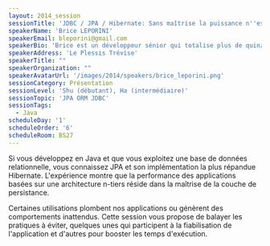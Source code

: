 ```yaml
---
layout: 2014_session
sessionTitle: 'JDBC / JPA / Hibernate: Sans maîtrise la puissance n''est rien'
speakerName: 'Brice LEPORINI'
speakerEmail: bleporini@gmail.com
speakerBio: 'Brice est un développeur sénior qui totalise plus de quinze ans d’expérience sur différentes technologies dont dix focalisées sur l’ecosystème Java et les architectures n-tiers. Freelance depuis sept ans, son activité actuelle oscille entre le coaching technique d’équipes de jeunes geeks, les travaux d’amélioration de performance et les études préalables.'
speakerAddress: 'Le Plessis Trévise'
speakerTitle: ""
speakerOrganization: ""
speakerAvatarUrl: '/images/2014/speakers/brice_leporini.png'
sessionCategory: Présentation
sessionLevel: 'Shu (débutant), Ha (intermédiaire)'
sessionTopic: 'JPA ORM JDBC'
sessionTags:
  - Java
scheduleDay: '1'
scheduleOrder: '6'
scheduleRoom: BS27
---
```


Si vous développez en Java et que vous exploitez une base de données relationnelle, vous connaissez JPA et son implémentation la plus répandue Hibernate. L'expérience montre que la performance des applications basées sur une architecture n-tiers réside dans la maîtrise de la couche de persistance. 

Certaines utilisations plombent nos applications ou génèrent des comportements inattendus. Cette session vous propose de balayer les pratiques à éviter, quelques unes qui participent à la fiabilisation de l'application et d'autres pour booster les temps d'exécution.

